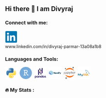 ## Hi there 👋 I am Divyraj

<!--
**Divyraj-K/Divyraj-K** is a ✨ _special_ ✨ repository because its `README.md` (this file) appears on your GitHub profile.

Here are some ideas to get you started:

- 🔭 I’m currently working on Data Science Projects
- 🌱 I’m currently learning Tableau
- 📫 How to reach me: parmardivyraj0@gmail.com

-->
### Connect with me:
<div>
  <img src="https://github.com/devicons/devicon/blob/master/icons/linkedin/linkedin-original.svg" title="Git" **alt="Git" width="40" height="40"/>
</div>
www.linkedin.com/in/divyraj-parmar-13a08a1b8

### Languages and Tools:
<div>
  <img src="https://github.com/devicons/devicon/blob/master/icons/python/python-original.svg" title="Python" alt="Python" width="40" height="40"/>&nbsp;
  <img src="https://github.com/devicons/devicon/blob/master/icons/rstudio/rstudio-original.svg" title="Rstudio" alt="Rstudio" width="40" height="40"/>&nbsp;
  <img src="https://github.com/devicons/devicon/blob/master/icons/pandas/pandas-original-wordmark.svg" title="Pandas" alt="Pandas" width="40" height="40"/>&nbsp;
  <img src="https://github.com/devicons/devicon/blob/master/icons/numpy/numpy-original-wordmark.svg" title="Numpy" alt="Numpy" width="40" height="40"/>&nbsp;
  <img src="https://github.com/devicons/devicon/blob/master/icons/jupyter/jupyter-original-wordmark.svg" title="Jupyter" alt="Jupyter" width="40" height="40"/>&nbsp;
  <img src="https://github.com/devicons/devicon/blob/master/icons/mysql/mysql-original-wordmark.svg" title="MySQL"  alt="MySQL" width="40" height="40"/>&nbsp;
</div>


### :fire: My Stats :
